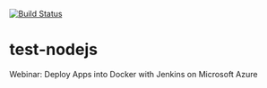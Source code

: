 [![Build Status](http://jenkins.demo.ackstorm.com:8080/job/azure-docker-ci-staging/badge/icon)](http://jenkins.demo.ackstorm.com:8080/job/azure-docker-ci-staging/)

# test-nodejs

Webinar: Deploy Apps into Docker with Jenkins on Microsoft Azure


